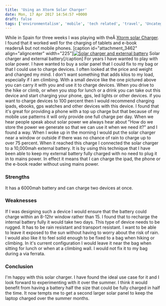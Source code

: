 ```yaml
---
title: 'Using an Xtorm Solar Charger'
date: Mon, 17 Apr 2017 14:54:57 +0000
draft: false
tags: ['environmentalism', 'mobile', 'tech related', 'travel', 'Uncategorized', 'Via Ferrata']
---
```


While in Spain for three weeks I was playing with theÂ [Xtorm solar Charger](https://www.xtorm.eu/en/solar-chargers/lava-solar-charger/). I found that it worked well for the charging of tablets and e-book readersÂ but not mobile phones. \[caption id="attachment\_3462" align="aligncenter" width="225"\][![Solar charger and external battery](http://www.main-vision.com/richard/blog/wp-content/uploads/2017/04/IMG_1265-225x300.jpg)](http://www.main-vision.com/richard/blog/wp-content/uploads/2017/04/IMG_1265.jpg) Solar charger and external battery\[/caption\] For years I have wanted to play with solar power. I have wanted to buy a solar panel that I could fix to my bag or that I could use to charge devices. I often looked at the price and weight and changed my mind. I don't want something that adds kilos to my load, especially if I am climbing. With a small device like the one pictured above you can carry it with you and use it to charge devices. When you drive to the hike or climb, or when you stop for lunch or a drink you can take out this device and start charging your phone, gps, led lights or other devices. if you want to charge devices to 100 percent then I would recommend charging ipads, ebooks, gps watches and other devices with this device. I found that it's great for providing a phone with a top up charge but that because of my mobile use patterns it will only provide one full charge per day. When we hear people speak about solar power we always hear about "How do we store the power we generate so that we can use it when we need it?" and I found a way. When I woke up in the morning I would put the solar charger near a window or outside if there was no chance of rain to charge up to over 75 percent. When it reached this charge I connected the solar charger to a 10,000mah external battery. It is by using this technique that I have been able to keep my external battery fully charged with no need to plug it in to mains power. In effect it means that I can charge the ipad, the phone or the e-book reader without using mains power.

### Strengths

It has a 6000mah battery and can charge two devices at once.

### Weaknesses

If I was designing such a device I would ensure that the battery could charge within an 8-12hr window rather than 15. I found that to recharge the internal battery fully it would take two days. This type of device needs to be rugged. It has to be rain resistant and transport resistant. I want to be able to leave it exposed to the sun without having to worry about the risk of rain. I would also like it to feel solid enough to be fixed to a bag when hiking or climbing. In it's current configuration I would leave it near the bag when sitting for lunch or when at a climbing wall. I would not fix it to my bag during a via ferrata.

### Conclusion

I'm happy with this solar charger. I have found the ideal use case for it and I look forward to experimenting with it over the summer. I think it would benefit from having a battery half the size that could be fully charged in half the time. It now tempts me to get a second larger solar panel to keep the laptop charged over the summer months.